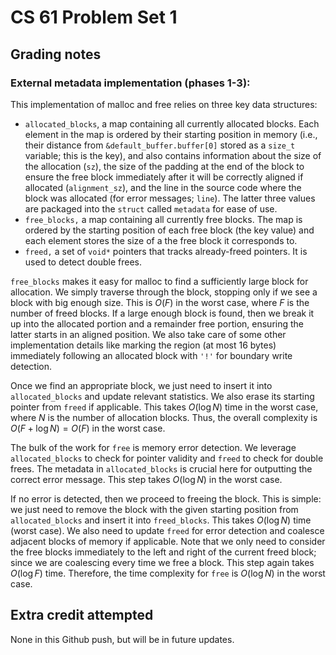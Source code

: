 CS 61 Problem Set 1
===================

Grading notes
----------------------
### External metadata implementation (phases 1-3): 
This implementation of malloc and free relies on three key data structures: 
- `allocated_blocks`, a map containing all currently allocated blocks. Each element in the map is ordered by their starting position in memory (i.e., their distance from `&default_buffer.buffer[0]` stored as a `size_t` variable; this is the key), and also contains information about the size of the allocation (`sz`), the size of the padding at the end of the block to ensure the free block immediately after it will be correctly aligned if allocated (`alignment_sz`), and the line in the source code where the block was allocated (for error messages; `line`). The latter three values are packaged into the `struct` called `metadata` for ease of use. 
- `free_blocks,` a map containing all currently free blocks. The map is ordered by the starting position of each free block (the key value) and each element stores the size of a the free block it corresponds to. 
- `freed,` a set of `void*` pointers that tracks already-freed pointers. It is used to detect double frees. 

`free_blocks` makes it easy for malloc to find a sufficiently large block for allocation. We simply traverse through the block, stopping only if we see a block with big enough size. This is $O(F)$ in the worst case, where $F$ is the number of freed blocks. If a large enough block is found, then we break it up into the allocated portion and a remainder free portion, ensuring the latter starts in an aligned position. We also take care of some other implementation details like marking the region (at most 16 bytes) immediately following an allocated block with `'!'` for boundary write detection. 

Once we find an appropriate block, we just need to insert it into `allocated_blocks` and update relevant statistics. We also erase its starting pointer from `freed` if applicable. This takes $O(\log N)$ time in the worst case, where $N$ is the number of allocation blocks. Thus, the overall complexity is $O(F + \log N) = O(F)$ in the worst case. 

The bulk of the work for `free` is memory error detection. We leverage `allocated_blocks` to check for pointer validity and `freed` to check for double frees. The metadata in `allocated_blocks` is crucial here for outputting the correct error message. This step takes $O(\log N)$ in the worst case. 

If no error is detected, then we proceed to freeing the block. This is simple: we just need to remove the block with the given starting position from `allocated_blocks` and insert it into `freed_blocks`. This takes $O(\log N)$ time (worst case). We also need to update `freed` for error detection and coalesce adjacent blocks of memory if applicable. Note that we only need to consider the free blocks immediately to the left and right of the current freed block; since we are coalescing every time we free a block. This step again takes $O(\log F)$ time. Therefore, the time complexity for `free` is $O(\log N)$ in the worst case. 

Extra credit attempted
-------------------------------
None in this Github push, but will be in future updates. 